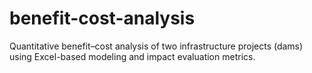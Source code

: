 # benefit-cost-analysis
Quantitative benefit–cost analysis of two infrastructure projects (dams) using Excel-based modeling and impact evaluation metrics.
